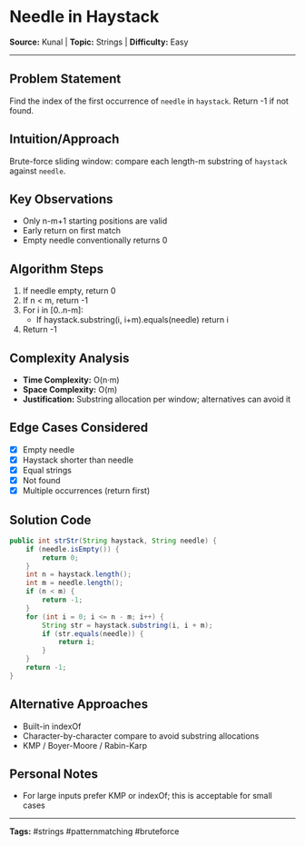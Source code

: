 # Needle in Haystack

**Source:** Kunal | **Topic:** Strings | **Difficulty:** Easy  

---

## Problem Statement
Find the index of the first occurrence of `needle` in `haystack`. Return -1 if not found.

## Intuition/Approach
Brute-force sliding window: compare each length-m substring of `haystack` against `needle`.

## Key Observations
- Only n-m+1 starting positions are valid
- Early return on first match
- Empty needle conventionally returns 0

## Algorithm Steps
1. If needle empty, return 0
2. If n < m, return -1
3. For i in [0..n-m]:
   - If haystack.substring(i, i+m).equals(needle) return i
4. Return -1

## Complexity Analysis
- **Time Complexity:** O(n·m)
- **Space Complexity:** O(m)
- **Justification:** Substring allocation per window; alternatives can avoid it

## Edge Cases Considered
- [x] Empty needle
- [x] Haystack shorter than needle
- [x] Equal strings
- [x] Not found
- [x] Multiple occurrences (return first)

## Solution Code

```java
public int strStr(String haystack, String needle) {
    if (needle.isEmpty()) {
        return 0;
    }
    int n = haystack.length();
    int m = needle.length();
    if (n < m) {
        return -1;
    }
    for (int i = 0; i <= n - m; i++) {
        String str = haystack.substring(i, i + m);
        if (str.equals(needle)) {
            return i;
        }
    }
    return -1;
}
```

## Alternative Approaches
- Built-in indexOf
- Character-by-character compare to avoid substring allocations
- KMP / Boyer-Moore / Rabin-Karp

## Personal Notes
- For large inputs prefer KMP or indexOf; this is acceptable for small cases

---
**Tags:** #strings #patternmatching #bruteforce